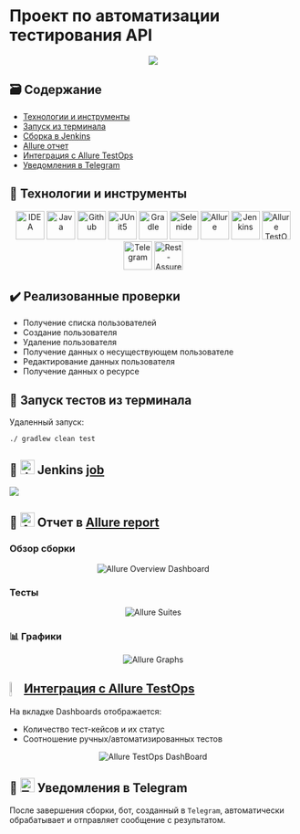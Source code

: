 # Проект по автоматизации тестирования API
<p align="center">
<a href="https://reqres.in/"><img src="https://github.com/LinaAlekseeva/rest-api-reqres/blob/main/src/logo/reqres.jpg"/></a>
</p>

## :card_file_box: Содержание
- [Технологии и инструменты](#bookmark-технологии-и-инструменты)
- [Запуск из терминала](#bookmark-запуск-тестов-из-терминала)
- [Сборка в Jenkins](#bookmark--jenkins--job-)
- [Allure отчет](#bookmark--отчет-в-allure-report)
- [Интеграция с Allure TestOps](#-интеграция-с-allure-testops)
- [Уведомления в Telegram](#-уведомления-в-telegram)

## :bookmark: Технологии и инструменты
<p align="center">
<img src="https://github.com/LinaAlekseeva/rest-api-reqres/blob/main/src/logo/IDEA.svg" width="50" height="50"  alt="IDEA"/></a>
<img src="https://github.com/LinaAlekseeva/rest-api-reqres/blob/main/src/logo/Java.svg" width="50" height="50"  alt="Java"/></a>
<img src="https://github.com/LinaAlekseeva/rest-api-reqres/blob/main/src/logo/Github.svg" width="50" height="50"  alt="Github"/></a>
<img src="https://github.com/LinaAlekseeva/rest-api-reqres/blob/main/src/logo/JUnit5.svg" width="50" height="50"  alt="JUnit5"/></a>
<img src="https://github.com/LinaAlekseeva/rest-api-reqres/blob/main/src/logo/Gradle.svg" width="50" height="50"  alt="Gradle"/></a>
<img src="https://github.com/LinaAlekseeva/rest-api-reqres/blob/main/src/logo/Selenide.svg" width="50" height="50"  alt="Selenide"/></a>
<img src="https://github.com/LinaAlekseeva/rest-api-reqres/blob/main/src/logo/Allure.svg" width="50" height="50"  alt="Allure"/></a>
<img src="https://github.com/LinaAlekseeva/rest-api-reqres/blob/main/src/logo/Jenkins.svg" width="50" height="50"  alt="Jenkins"/></a>
<a><img src="https://github.com/LinaAlekseeva/rest-api-reqres/blob/main/src/logo/Allure_TO.svg" width="50" height="50"  alt="Allure TestOps"/></a>
<a><img src="https://github.com/LinaAlekseeva/rest-api-reqres/blob/main/src/logo/Telegram.svg" width="50" height="50"  alt="Telegram"/></a>
<a><img src="https://github.com/LinaAlekseeva/rest-api-reqres/blob/main/src/logo/Rest-Assured.svg" width="50" height="50"  alt="Rest-Assured"/></a>
</p>

## :heavy_check_mark: Реализованные проверки
- Получение списка пользователей
- Создание пользователя
- Удаление пользователя
- Получение данных о несуществующем пользователе
- Редактирование данных пользователя
- Получение данных о ресурсе

## :bookmark: Запуск тестов из терминала
Удаленный запуск:
```
./ gradlew clean test
```
## :bookmark: <img src="https://github.com/LinaAlekseeva/rest-api-reqres/blob/main/src/logo/Jenkins.svg" width="25" height="25"  alt="Jenkins"/></a> Jenkins <a target="_blank" href="https://jenkins.autotests.cloud/job/rest-api-reqres/"> job </a> 
<a><img src="https://github.com/LinaAlekseeva/rest-api-reqres/blob/main/src/screens/job.png"/></a>

## :bookmark: <img src="https://github.com/LinaAlekseeva/rest-api-reqres/blob/main/src/logo/Allure.svg" width="25" height="25"  alt="Allure"/></a> Отчет в <a target="_blank" href="https://jenkins.autotests.cloud/job/rest-api-reqres/allure/">Allure report</a>

### Обзор сборки
<p align="center">
<img title="Allure Overview Dashboard" src="https://github.com/LinaAlekseeva/rest-api-reqres/blob/main/src/screens/overview.jpg">
</p>

### Тесты
<p align="center">
<img title="Allure Suites" src="https://github.com/LinaAlekseeva/rest-api-reqres/blob/main/src/screens/tests.jpg">
</p>

### :bar_chart: Графики
<p align="center">
<img title="Allure Graphs" src="https://github.com/LinaAlekseeva/rest-api-reqres/blob/main/src/screens/graphs.jpg">
</p>

## <img width="4%" style="vertical-align:middle" title="Allure TestOps" src="https://github.com/LinaAlekseeva/rest-api-reqres/blob/main/src/logo/Allure_TO.svg"  width="25" height="25"> [Интеграция с Allure TestOps](https://allure.autotests.cloud/project/3421/dashboards)
На вкладке Dashboards отображается:
- Количество тест-кейсов и их статус
- Соотношение ручных/автоматизированных тестов
<p align="center">
<img title="Allure TestOps DashBoard" src="https://github.com/LinaAlekseeva/rest-api-reqres/blob/main/src/screens/testops.png">
</p>

## :bookmark: <img src="https://github.com/LinaAlekseeva/rest-api-reqres/blob/main/src/logo/Telegram.svg" width="25" height="25"  alt="Telegram"/></a> Уведомления в Telegram <a target="_blank" >
</p>  После завершения сборки, бот, созданный в <code>Telegram</code>, автоматически обрабатывает и отправляет сообщение с результатом.


